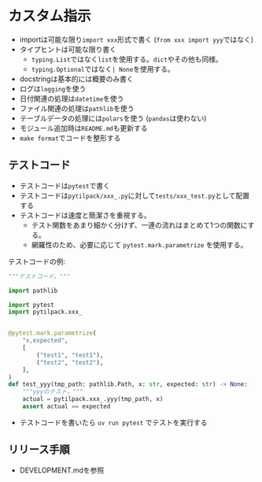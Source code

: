 # カスタム指示

- importは可能な限り`import xxx`形式で書く (`from xxx import yyy`ではなく)
- タイプヒントは可能な限り書く
  - `typing.List`ではなく`list`を使用する。`dict`やその他も同様。
  - `typing.Optional`ではなく`| None`を使用する。
- docstringは基本的には概要のみ書く
- ログは`logging`を使う
- 日付関連の処理は`datetime`を使う
- ファイル関連の処理は`pathlib`を使う
- テーブルデータの処理には`polars`を使う (`pandas`は使わない)
- モジュール追加時は`README.md`も更新する
- `make format`でコードを整形する

## テストコード

- テストコードは`pytest`で書く
- テストコードは`pytilpack/xxx_.py`に対して`tests/xxx_test.py`として配置する
- テストコードは速度と簡潔さを重視する。
  - テスト関数をあまり細かく分けず、一連の流れはまとめて1つの関数にする。
  - 網羅性のため、必要に応じて `pytest.mark.parametrize` を使用する。

テストコードの例:

```python
"""テストコード。"""

import pathlib

import pytest
import pytilpack.xxx_


@pytest.mark.parametrize(
    "x,expected",
    [
        ("test1", "test1"),
        ("test2", "test2"),
    ],
)
def test_yyy(tmp_path: pathlib.Path, x: str, expected: str) -> None:
    """yyyのテスト。"""
    actual = pytilpack.xxx_.yyy(tmp_path, x)
    assert actual == expected

```

- テストコードを書いたら `uv run pytest` でテストを実行する

## リリース手順

- DEVELOPMENT.mdを参照
